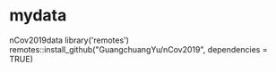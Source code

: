 # mydata
nCov2019data
library('remotes')
remotes::install_github("GuangchuangYu/nCov2019", dependencies = TRUE)
